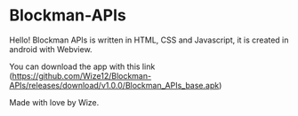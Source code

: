# Blockman-APIs

Hello! Blockman APIs is written in HTML, CSS and Javascript, it is created in android with Webview.

You can download the app with this link (https://github.com/Wize12/Blockman-APIs/releases/download/v1.0.0/Blockman_APIs_base.apk)

Made with love by Wize.
